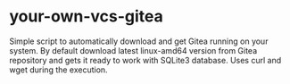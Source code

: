 # your-own-vcs-gitea

Simple script to automatically download and get Gitea running on your system.
By default download latest linux-amd64 version from Gitea repository and gets it ready to work with SQLite3 database.
Uses curl and wget during the execution.
